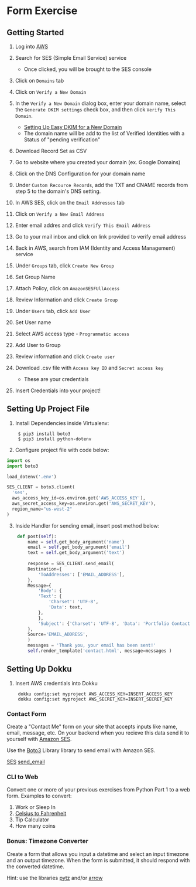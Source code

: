 # Form Exercise

## Getting Started

1. Log into [AWS](https://aws.amazon.com/)

2. Search for SES (Simple Email Service) service
    * Once clicked, you will be brought to the SES console

3. Click on `Domains` tab

4. Click on `Verify a New Domain`

5. In the `Verify a New Domain` dialog box, enter your domain name, select the `Generate DKIM settings` check box, and then click `Verify This Domain`.
    * [Setting Up Easy DKIM for a New Domain](http://docs.aws.amazon.com/ses/latest/DeveloperGuide/easy-dkim.html#easy-dkim-new-domain)
    * The domain name will be add to the list of Verified Identities with a Status of "pending verification"

6. Download Record Set as CSV

7. Go to website where you created your domain (ex. Google Domains)

8. Click on the DNS Configuration for your domain name

9. Under `Custom Recource Records`, add the TXT and CNAME records from step 5 to the domain's DNS setting.

10. In AWS SES, click on the `Email Addresses` tab

11. Click on `Verify a New Email Address`

12. Enter email addres and click `Verify This Email Address`

13. Go to your mail inbox and click on link provided to verify email address

14. Back in AWS, search from IAM (Identity and Access Management) service

15. Under `Groups` tab, click `Create New Group`

16. Set Group Name

17. Attach Policy, click on `AmazonSESFUllAccess`

18. Review Information and click `Create Group`

19. Under `Users` tab, click `Add User`

20. Set User name

21. Select AWS access type - `Programmatic access`

22. Add User to Group

23. Review information and click `Create user`

24. Download .csv file with `Access key ID` and `Secret access key`
    * These are your credentials

25. Insert Credentials into your project!

## Setting Up Project File
1. Install Dependencies inside Virtualenv:

        $ pip3 install boto3
        $ pip3 install python-dotenv

2. Configure project file with code below:

```python
import os
import boto3

load_dotenv('.env')

SES_CLIENT = boto3.client(
  'ses',
  aws_access_key_id=os.environ.get('AWS_ACCESS_KEY'),
  aws_secret_access_key=os.environ.get('AWS_SECRET_KEY'),
  region_name="us-west-2"
)
```

3. Inside Handler for sending email, insert post method below:
```python
    def post(self):
        name = self.get_body_argument('name')
        email = self.get_body_argument('email')
        text = self.get_body_argument('text')
        
        response = SES_CLIENT.send_email(
        Destination={
            'ToAddresses': ['EMAIL_ADDRESS'],
        },
        Message={
            'Body': {
            'Text': {
                'Charset': 'UTF-8',
                'Data': text,
            },
            },
            'Subject': {'Charset': 'UTF-8', 'Data': 'Portfolio Contact'},
        },
        Source='EMAIL_ADDRESS',
        )
        messages = 'Thank you, your email has been sent!'
        self.render_template('contact.html', message=messages )
```

## Setting Up Dokku
1. Insert AWS credentials into Dokku

        dokku config:set myproject AWS_ACCESS_KEY=INSERT_ACCESS_KEY
        dokku config:set myproject AWS_SECRET_KEY=INSERT_SECRET_KEY

### Contact Form

Create a "Contact Me" form on your site that accepts inputs like name, email, message, etc. On your backend when you recieve this data send it to yourself with [Amazon SES](https://aws.amazon.com/ses/).

Use the [Boto3](http://boto3.readthedocs.io/en/latest/) Library library to send email with Amazon SES.

[SES](http://boto3.readthedocs.io/en/latest/reference/services/ses.html)
[send_email](http://boto3.readthedocs.io/en/latest/reference/services/ses.html#SES.Client.send_email)


### CLI to Web

Convert one or more of your previous exercises from Python Part 1 to a web form. Examples to convert:

1. Work or Sleep In
2. [Celsius to Fahrenheit](https://github.com/egarcia410/temp-converter)
3. Tip Calculator
4. How many coins

### Bonus: Timezone Converter

Create a form that allows you input a datetime and select an input timezone and an output timezone. When the form is submitted, it should respond with the converted datetime.

Hint: use the libraries [pytz](http://pythonhosted.org/pytz/) and/or [arrow](http://arrow.readthedocs.io/en/latest/)